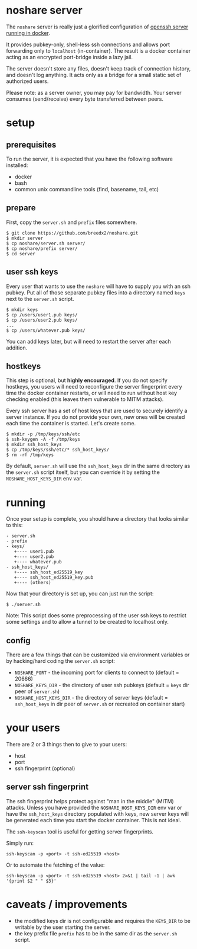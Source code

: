 # noshare server

The `noshare` server is really just a glorified configuration of
[openssh server running in docker](https://hub.docker.com/r/linuxserver/openssh-server).

It provides pubkey-only, shell-less ssh connections and allows port forwarding
only to `localhost` (in-container). The result is a docker container acting as
an encrypted port-bridge inside a lazy jail.

The server doesn't store any files, doesn't keep track of connection history,
and doesn't log anything. It acts only as a bridge for a small static set of
authorized users.

Please note: as a server owner, you may pay for bandwidth. Your server consumes
(send/receive) every byte transferred between peers.


# setup

## prerequisites

To run the server, it is expected that you have the following
software installed:

* docker
* bash
* common unix commandline tools (find, basename, tail, etc)

## prepare

First, copy the `server.sh` and `prefix` files somewhere.

```
$ git clone https://github.com/breedx2/noshare.git
$ mkdir server
$ cp noshare/server.sh server/
$ cp noshare/prefix server/
$ cd server
```

## user ssh keys

Every user that wants to use the `noshare` will have to supply you with
an ssh pubkey. Put all of those separate pubkey files into a directory named `keys`
next to the `server.sh` script. 

```
$ mkdir keys
$ cp /users/user1.pub keys/
$ cp /users/user2.pub keys/
...
$ cp /users/whatever.pub keys/
```

You can add keys later, but will need to restart the server after each addition.

## hostkeys

This step is optional, but **highly encouraged**. If you do not specify hostkeys,
you users will need to reconfigure the server fingerprint every time the 
docker container restarts, or will need to run without host key checking
enabled (this leaves them vulnerable to MITM attacks).

Every ssh server has a set of host keys that are used to securely identify
a server instance. If you do not provide your own, new ones will be created
each time the container is started. Let's create some.

```
$ mkdir -p /tmp/keys/ssh/etc
$ ssh-keygen -A -f /tmp/keys
$ mkdir ssh_host_keys
$ cp /tmp/keys/ssh/etc/* ssh_host_keys/
$ rm -rf /tmp/keys
```

By default, `server.sh` will use the `ssh_host_keys` dir in the same directory
as the `server.sh` script itself, but you can override it by setting the 
`NOSHARE_HOST_KEYS_DIR` env var.


# running

Once your setup is complete, you should have a directory that looks
similar to this:

```
- server.sh
- prefix
- keys/
   +---- user1.pub
   +---- user2.pub
   +---- whatever.pub
- ssh_host_keys/
   +---- ssh_host_ed25519_key
   +---- ssh_host_ed25519_key.pub
   +---- (others)
```

Now that your directory is set up, you can just run the script:

```
$ ./server.sh
```

Note: This script does some preprocessing of the user ssh keys to restrict
some settings and to allow a tunnel to be created to localhost only.

## config

There are a few things that can be customized via environment
variables or by hacking/hard coding the `server.sh` script:

* `NOSHARE_PORT` - the incoming port for clients to connect to (default = 20666)
* `NOSHARE_KEYS_DIR` - the directory of user ssh pubkeys (default = `keys` dir peer of `server.sh`)
* `NOSHARE_HOST_KEYS_DIR` - the directory of server keys (default = `ssh_host_keys` in dir peer of `server.sh` or recreated on container start) 

# your users

There are 2 or 3 things then to give to your users:

* host 
* port
* ssh fingerprint (optional)

## server ssh fingerprint

The ssh fingerprint helps protect against "man in the middle" (MITM) attacks.
Unless you have provided the `NOSHARE_HOST_KEYS_DIR` env var or have the `ssh_host_keys`
directory populated with keys, new server keys will be generated each time you
start the docker container. This is not ideal.

The `ssh-keyscan` tool is useful for getting server fingerprints.

Simply run:
```
ssh-keyscan -p <port> -t ssh-ed25519 <host>
```

Or to automate the fetching of the value:
```
ssh-keyscan -p <port> -t ssh-ed25519 <host> 2>&1 | tail -1 | awk '{print $2 " " $3}'
```

# caveats / improvements

* the modified keys dir is not configurable and requires the `KEYS_DIR` to be writable
  by the user starting the server.
* the key prefix file `prefix` has to be in the same dir as the `server.sh` script.
